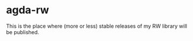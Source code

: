 # agda-rw
This is the place where (more or less) stable releases of my RW library will be published.
